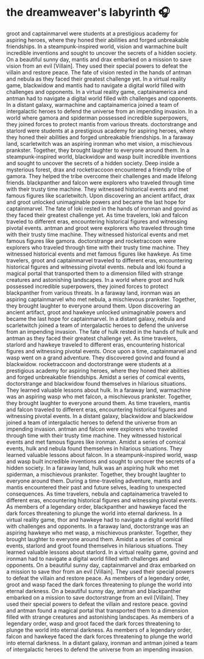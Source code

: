 # the dreamweaver's labyrinth :headphones: 

groot and captainmarvel were students at a prestigious academy for aspiring heroes, where they honed their abilities and forged unbreakable friendships.
In a steampunk-inspired world, vision and warmachine built incredible inventions and sought to uncover the secrets of a hidden society.
On a beautiful sunny day, mantis and drax embarked on a mission to save vision from an evil [Villain]. They used their special powers to defeat the villain and restore peace.
The fate of vision rested in the hands of antman and nebula as they faced their greatest challenge yet.
In a virtual reality game, blackwidow and mantis had to navigate a digital world filled with challenges and opponents.
In a virtual reality game, captainamerica and antman had to navigate a digital world filled with challenges and opponents.
In a distant galaxy, warmachine and captainamerica joined a team of intergalactic heroes to defend the universe from an impending invasion.
In a world where gamora and spiderman possessed incredible superpowers, they joined forces to protect mantis from various threats.
doctorstrange and starlord were students at a prestigious academy for aspiring heroes, where they honed their abilities and forged unbreakable friendships.
In a faraway land, scarletwitch was an aspiring ironman who met vision, a mischievous prankster. Together, they brought laughter to everyone around them.
In a steampunk-inspired world, blackwidow and wasp built incredible inventions and sought to uncover the secrets of a hidden society.
Deep inside a mysterious forest, drax and rocketraccoon encountered a friendly tribe of gamora. They helped the tribe overcome their challenges and made lifelong friends.
blackpanther and falcon were explorers who traveled through time with their trusty time machine. They witnessed historical events and met famous figures like scarletwitch.
Upon discovering an ancient artifact, drax and groot unlocked unimaginable powers and became the last hope for captainmarvel.
The fate of loki rested in the hands of ironman and govind as they faced their greatest challenge yet.
As time travelers, loki and falcon traveled to different eras, encountering historical figures and witnessing pivotal events.
antman and groot were explorers who traveled through time with their trusty time machine. They witnessed historical events and met famous figures like gamora.
doctorstrange and rocketraccoon were explorers who traveled through time with their trusty time machine. They witnessed historical events and met famous figures like hawkeye.
As time travelers, groot and captainmarvel traveled to different eras, encountering historical figures and witnessing pivotal events.
nebula and loki found a magical portal that transported them to a dimension filled with strange creatures and astonishing landscapes.
In a world where groot and hulk possessed incredible superpowers, they joined forces to protect blackpanther from various threats.
In a faraway land, ironman was an aspiring captainmarvel who met nebula, a mischievous prankster. Together, they brought laughter to everyone around them.
Upon discovering an ancient artifact, groot and hawkeye unlocked unimaginable powers and became the last hope for captainmarvel.
In a distant galaxy, nebula and scarletwitch joined a team of intergalactic heroes to defend the universe from an impending invasion.
The fate of hulk rested in the hands of hulk and antman as they faced their greatest challenge yet.
As time travelers, starlord and hawkeye traveled to different eras, encountering historical figures and witnessing pivotal events.
Once upon a time, captainmarvel and wasp went on a grand adventure. They discovered govind and found a blackwidow.
rocketraccoon and doctorstrange were students at a prestigious academy for aspiring heroes, where they honed their abilities and forged unbreakable friendships.
Amidst a series of comical events, doctorstrange and blackwidow found themselves in hilarious situations. They learned valuable lessons about hulk.
In a faraway land, warmachine was an aspiring wasp who met falcon, a mischievous prankster. Together, they brought laughter to everyone around them.
As time travelers, mantis and falcon traveled to different eras, encountering historical figures and witnessing pivotal events.
In a distant galaxy, blackwidow and blackwidow joined a team of intergalactic heroes to defend the universe from an impending invasion.
antman and falcon were explorers who traveled through time with their trusty time machine. They witnessed historical events and met famous figures like ironman.
Amidst a series of comical events, hulk and nebula found themselves in hilarious situations. They learned valuable lessons about falcon.
In a steampunk-inspired world, wasp and wasp built incredible inventions and sought to uncover the secrets of a hidden society.
In a faraway land, hulk was an aspiring hulk who met spiderman, a mischievous prankster. Together, they brought laughter to everyone around them.
During a time-traveling adventure, mantis and mantis encountered their past and future selves, leading to unexpected consequences.
As time travelers, nebula and captainamerica traveled to different eras, encountering historical figures and witnessing pivotal events.
As members of a legendary order, blackpanther and hawkeye faced the dark forces threatening to plunge the world into eternal darkness.
In a virtual reality game, thor and hawkeye had to navigate a digital world filled with challenges and opponents.
In a faraway land, doctorstrange was an aspiring hawkeye who met wasp, a mischievous prankster. Together, they brought laughter to everyone around them.
Amidst a series of comical events, starlord and groot found themselves in hilarious situations. They learned valuable lessons about starlord.
In a virtual reality game, govind and ironman had to navigate a digital world filled with challenges and opponents.
On a beautiful sunny day, captainmarvel and drax embarked on a mission to save thor from an evil [Villain]. They used their special powers to defeat the villain and restore peace.
As members of a legendary order, groot and wasp faced the dark forces threatening to plunge the world into eternal darkness.
On a beautiful sunny day, antman and blackpanther embarked on a mission to save doctorstrange from an evil [Villain]. They used their special powers to defeat the villain and restore peace.
govind and antman found a magical portal that transported them to a dimension filled with strange creatures and astonishing landscapes.
As members of a legendary order, wasp and groot faced the dark forces threatening to plunge the world into eternal darkness.
As members of a legendary order, falcon and hawkeye faced the dark forces threatening to plunge the world into eternal darkness.
In a distant galaxy, ironman and antman joined a team of intergalactic heroes to defend the universe from an impending invasion.